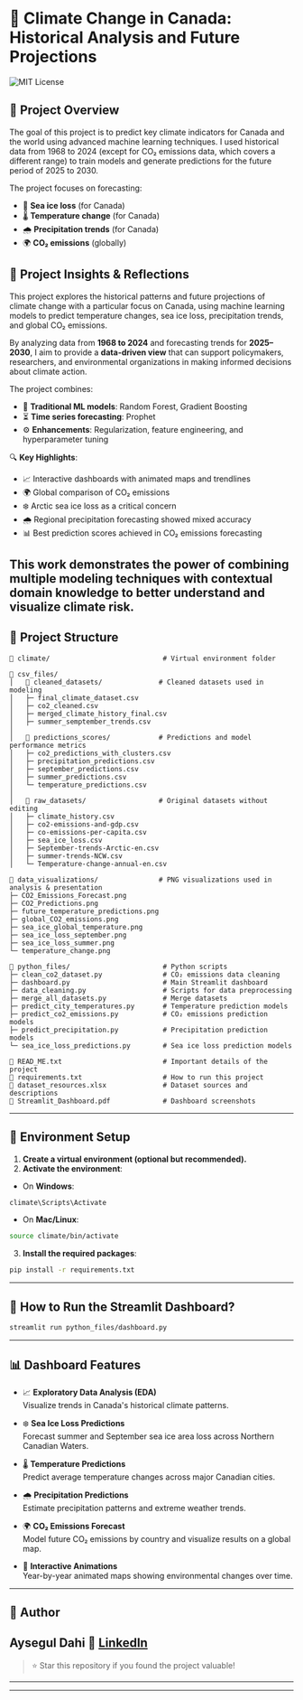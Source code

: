 # 🌳 Climate Change in Canada: Historical Analysis and Future Projections

![MIT License](https://img.shields.io/badge/license-MIT-green)

## 🧾 Project Overview

The goal of this project is to predict key climate indicators for Canada and the world using advanced machine learning techniques. I used historical data from 1968 to 2024 (except for CO₂ emissions data, which covers a different range) to train models and generate predictions for the future period of 2025 to 2030.

The project focuses on forecasting:
- 🧊 **Sea ice loss** (for Canada)
- 🌡️ **Temperature change** (for Canada)
- 🌧️ **Precipitation trends** (for Canada)
- 🌍 **CO₂ emissions** (globally)
## 🧠 Project Insights & Reflections

This project explores the historical patterns and future projections of climate change with a particular focus on Canada, using machine learning models to predict temperature changes, sea ice loss, precipitation trends, and global CO₂ emissions. 

By analyzing data from **1968 to 2024** and forecasting trends for **2025–2030**, I aim to provide a **data-driven view** that can support policymakers, researchers, and environmental organizations in making informed decisions about climate action.

The project combines:
- 🌲 **Traditional ML models**: Random Forest, Gradient Boosting  
- ⏳ **Time series forecasting**: Prophet  
- ⚙️ **Enhancements**: Regularization, feature engineering, and hyperparameter tuning

🔍 **Key Highlights**:
- 📈 Interactive dashboards with animated maps and trendlines
- 🌍 Global comparison of CO₂ emissions
- ❄️ Arctic sea ice loss as a critical concern
- 🌧️ Regional precipitation forecasting showed mixed accuracy
- 📊 Best prediction scores achieved in CO₂ emissions forecasting

This work demonstrates the power of combining **multiple modeling techniques** with contextual domain knowledge to better understand and visualize climate risk.
---

## 📂 Project Structure

```
📁 climate/                            # Virtual environment folder

📁 csv_files/
│   📂 cleaned_datasets/              # Cleaned datasets used in modeling
│   ├─ final_climate_dataset.csv
│   ├─ co2_cleaned.csv
│   ├─ merged_climate_history_final.csv
│   ├─ summer_semptember_trends.csv
│
│   📂 predictions_scores/            # Predictions and model performance metrics
│   ├─ co2_predictions_with_clusters.csv
│   ├─ precipitation_predictions.csv
│   ├─ september_predictions.csv
│   ├─ summer_predictions.csv
│   └─ temperature_predictions.csv
│
│   📂 raw_datasets/                  # Original datasets without editing
│   ├─ climate_history.csv
│   ├─ co2-emissions-and-gdp.csv
│   ├─ co-emissions-per-capita.csv
│   ├─ sea_ice_loss.csv
│   ├─ September-trends-Arctic-en.csv
│   ├─ summer-trends-NCW.csv
│   └─ Temperature-change-annual-en.csv

📁 data_visualizations/               # PNG visualizations used in analysis & presentation
├─ CO2_Emissions_Forecast.png
├─ CO2_Predictions.png
├─ future_temperature_predictions.png
├─ global_CO2_emissions.png
├─ sea_ice_global_temperature.png
├─ sea_ice_loss_september.png
├─ sea_ice_loss_summer.png
└─ temperature_change.png

📁 python_files/                       # Python scripts
├─ clean_co2_dataset.py               # CO₂ emissions data cleaning
├─ dashboard.py                       # Main Streamlit dashboard
├─ data_cleaning.py                   # Scripts for data preprocessing
├─ merge_all_datasets.py              # Merge datasets
├─ predict_city_temperatures.py       # Temperature prediction models
├─ predict_co2_emissions.py           # CO₂ emissions prediction models
├─ predict_precipitation.py           # Precipitation prediction models
└─ sea_ice_loss_predictions.py        # Sea ice loss prediction models

📄 READ_ME.txt                         # Important details of the project
📄 requirements.txt                    # How to run this project
📄 dataset_resources.xlsx              # Dataset sources and descriptions
📄 Streamlit_Dashboard.pdf             # Dashboard screenshots
```

---

## 🚀 Environment Setup

1. **Create a virtual environment (optional but recommended).**
2. **Activate the environment**:

- On **Windows**:
```bash
climate\Scripts\Activate
```

- On **Mac/Linux**:
```bash
source climate/bin/activate
```

3. **Install the required packages**:
```bash
pip install -r requirements.txt
```

---

## 🚀 How to Run the Streamlit Dashboard?

```bash
streamlit run python_files/dashboard.py
```

---

## 📊 Dashboard Features

- 📈 **Exploratory Data Analysis (EDA)**  
  Visualize trends in Canada's historical climate patterns.

- ❄️ **Sea Ice Loss Predictions**  
  Forecast summer and September sea ice area loss across Northern Canadian Waters.

- 🌡️ **Temperature Predictions**  
  Predict average temperature changes across major Canadian cities.

- 🌧️ **Precipitation Predictions**  
  Estimate precipitation patterns and extreme weather trends.

- 🌍 **CO₂ Emissions Forecast**  
  Model future CO₂ emissions by country and visualize results on a global map.

- 🎥 **Interactive Animations**  
  Year-by-year animated maps showing environmental changes over time.

---

## 👤 Author
Aysegul Dahi
🔗 [LinkedIn](https://linkedin.com/in/ayseguldahi)
---

> ⭐ Star this repository if you found the project valuable!
---

---


